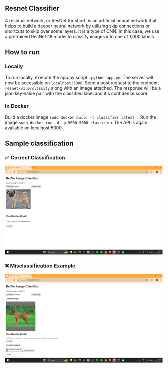## Resnet Classifier
A residual network, or ResNet for short, is an artificial neural network that helps to build a deeper neural network by utilizing skip connections or shortcuts to skip over some layers. It is a type of CNN. In this case, we use a pretrained ResNet-18 model to classify images into one of 1,000 labels. 

## How to run
### Locally
To run locally, execute the app.py script : `python app.py`. The server will now be accessible on `localhost:5000`. 
Send a post request to the endpoint `resnet/v1.0/classify` along with an image attached. The response will be a json key-value pair with the classified label and it's confidence score. 
### In Docker
Build a docker image
`sudo docker build -t classifier:latest .`
Run the image
`sudo docker run -d -p 5000:5000 classifier`
The API is again available on localhost:5000


## Sample classification

### ✅ Correct Classification
![Correct Sample](https://github.com/Y-arvind/Image-classifier/blob/master/correct_classified.png)

### ❌ Misclassification Example
![Misclassified Sample](https://github.com/Y-arvind/Image-classifier/blob/master/Missclassified.png)
